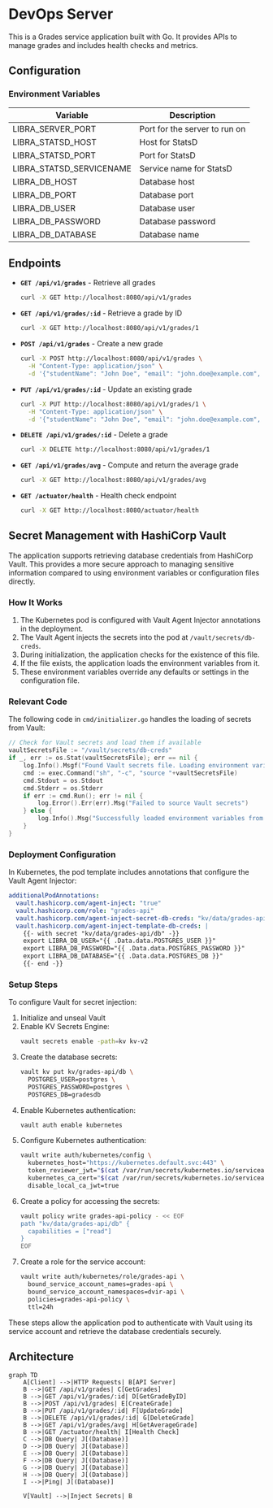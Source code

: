 # DevOps Server

This is a Grades service application built with Go.
It provides APIs to manage grades and includes health checks and metrics.

## Configuration

### Environment Variables
| Variable | Description |
|--|--|
| LIBRA_SERVER_PORT |Port for the server to run on  |
| LIBRA_STATSD_HOST | Host for StatsD |
| LIBRA_STATSD_PORT | Port for StatsD |
| LIBRA_STATSD_SERVICENAME | Service name for StatsD |
| LIBRA_DB_HOST | Database host |
| LIBRA_DB_PORT | Database port |
| LIBRA_DB_USER | Database user |
| LIBRA_DB_PASSWORD | Database password | 
| LIBRA_DB_DATABASE | Database name |

## Endpoints

-   **`GET /api/v1/grades`** - Retrieve all grades

    ```sh
    curl -X GET http://localhost:8080/api/v1/grades
    
    ```

-   **`GET /api/v1/grades/:id`** - Retrieve a grade by ID

    ```sh
    curl -X GET http://localhost:8080/api/v1/grades/1
    
    ```

-   **`POST /api/v1/grades`** - Create a new grade

    ```sh
    curl -X POST http://localhost:8080/api/v1/grades \
      -H "Content-Type: application/json" \
      -d '{"studentName": "John Doe", "email": "john.doe@example.com", "class": "Math", "grade": 90}'
    
    ```

-   **`PUT /api/v1/grades/:id`** - Update an existing grade

    ```sh
    curl -X PUT http://localhost:8080/api/v1/grades/1 \
      -H "Content-Type: application/json" \
      -d '{"studentName": "John Doe", "email": "john.doe@example.com", "class": "Math", "grade": 95}'
    
    ```

-   **`DELETE /api/v1/grades/:id`** - Delete a grade

    ```sh
    curl -X DELETE http://localhost:8080/api/v1/grades/1
    
    ```

-   **`GET /api/v1/grades/avg`** - Compute and return the average grade

    ```sh
    curl -X GET http://localhost:8080/api/v1/grades/avg
    
    ```

-   **`GET /actuator/health`** - Health check endpoint

    ```sh
    curl -X GET http://localhost:8080/actuator/health
    
    ```

## Secret Management with HashiCorp Vault

The application supports retrieving database credentials from HashiCorp Vault. This provides a more secure approach to managing sensitive information compared to using environment variables or configuration files directly.

### How It Works

1. The Kubernetes pod is configured with Vault Agent Injector annotations in the deployment.
2. The Vault Agent injects the secrets into the pod at `/vault/secrets/db-creds`.
3. During initialization, the application checks for the existence of this file.
4. If the file exists, the application loads the environment variables from it.
5. These environment variables override any defaults or settings in the configuration file.

### Relevant Code

The following code in `cmd/initializer.go` handles the loading of secrets from Vault:

```go
// Check for Vault secrets and load them if available
vaultSecretsFile := "/vault/secrets/db-creds"
if _, err := os.Stat(vaultSecretsFile); err == nil {
    log.Info().Msgf("Found Vault secrets file. Loading environment variables from it.")
    cmd := exec.Command("sh", "-c", "source "+vaultSecretsFile)
    cmd.Stdout = os.Stdout
    cmd.Stderr = os.Stderr
    if err := cmd.Run(); err != nil {
        log.Error().Err(err).Msg("Failed to source Vault secrets")
    } else {
        log.Info().Msg("Successfully loaded environment variables from Vault")
    }
}
```

### Deployment Configuration

In Kubernetes, the pod template includes annotations that configure the Vault Agent Injector:

```yaml
additionalPodAnnotations:
  vault.hashicorp.com/agent-inject: "true"
  vault.hashicorp.com/role: "grades-api"
  vault.hashicorp.com/agent-inject-secret-db-creds: "kv/data/grades-api/db"
  vault.hashicorp.com/agent-inject-template-db-creds: |
    {{- with secret "kv/data/grades-api/db" -}}
    export LIBRA_DB_USER="{{ .Data.data.POSTGRES_USER }}"
    export LIBRA_DB_PASSWORD="{{ .Data.data.POSTGRES_PASSWORD }}"
    export LIBRA_DB_DATABASE="{{ .Data.data.POSTGRES_DB }}"
    {{- end -}}
```

### Setup Steps

To configure Vault for secret injection:

1. Initialize and unseal Vault
2. Enable KV Secrets Engine:
   ```bash
   vault secrets enable -path=kv kv-v2
   ```
3. Create the database secrets:
   ```bash
   vault kv put kv/grades-api/db \
     POSTGRES_USER=postgres \
     POSTGRES_PASSWORD=postgres \
     POSTGRES_DB=gradesdb
   ```
4. Enable Kubernetes authentication:
   ```bash
   vault auth enable kubernetes
   ```
5. Configure Kubernetes authentication:
   ```bash
   vault write auth/kubernetes/config \
     kubernetes_host="https://kubernetes.default.svc:443" \
     token_reviewer_jwt="$(cat /var/run/secrets/kubernetes.io/serviceaccount/token)" \
     kubernetes_ca_cert="$(cat /var/run/secrets/kubernetes.io/serviceaccount/ca.crt)" \
     disable_local_ca_jwt=true
   ```
6. Create a policy for accessing the secrets:
   ```bash
   vault policy write grades-api-policy - << EOF
   path "kv/data/grades-api/db" {
     capabilities = ["read"]
   }
   EOF
   ```
7. Create a role for the service account:
   ```bash
   vault write auth/kubernetes/role/grades-api \
     bound_service_account_names=grades-api \
     bound_service_account_namespaces=dvir-api \
     policies=grades-api-policy \
     ttl=24h
   ```

These steps allow the application pod to authenticate with Vault using its service account and retrieve the database credentials securely.

## Architecture

```mermaid
graph TD
    A[Client] -->|HTTP Requests| B[API Server]
    B -->|GET /api/v1/grades| C[GetGrades]
    B -->|GET /api/v1/grades/:id| D[GetGradeByID]
    B -->|POST /api/v1/grades| E[CreateGrade]
    B -->|PUT /api/v1/grades/:id| F[UpdateGrade]
    B -->|DELETE /api/v1/grades/:id| G[DeleteGrade]
    B -->|GET /api/v1/grades/avg| H[GetAverageGrade]
    B -->|GET /actuator/health| I[Health Check]
    C -->|DB Query| J[(Database)]
    D -->|DB Query| J[(Database)]
    E -->|DB Query| J[(Database)]
    F -->|DB Query| J[(Database)]
    G -->|DB Query| J[(Database)]
    H -->|DB Query| J[(Database)]
    I -->|Ping| J[(Database)]
    
    V[Vault] -->|Inject Secrets| B
```